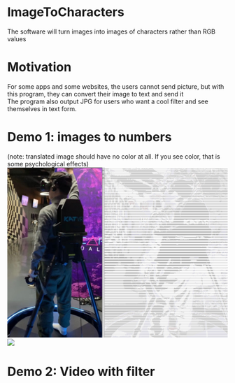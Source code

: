 # ImageToCharacters
The software will turn images into images of characters rather than RGB values<br>

# Motivation
For some apps and some websites, the users cannot send picture, but with this program, they can convert their image to text and send it<br>
The program also output JPG for users who want a cool filter and see themselves in text form.<br>

# Demo 1: images to numbers
(note: translated image should have no color at all. If you see color, that is some psychological effects)<br>
<img src="imgTochar.jpg"/>
<br>
<img src="demo.gif"/>

# Demo 2: Video with filter
